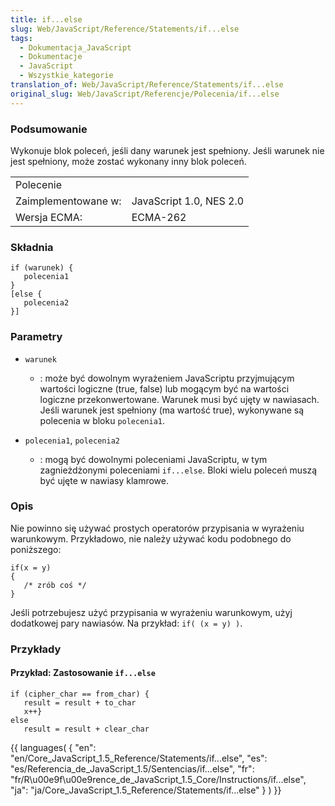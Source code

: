 ```yaml
---
title: if...else
slug: Web/JavaScript/Reference/Statements/if...else
tags:
  - Dokumentacja_JavaScript
  - Dokumentacje
  - JavaScript
  - Wszystkie_kategorie
translation_of: Web/JavaScript/Reference/Statements/if...else
original_slug: Web/JavaScript/Referencje/Polecenia/if...else
---
```

### Podsumowanie

Wykonuje blok poleceń, jeśli dany warunek jest spełniony. Jeśli warunek nie jest spełniony, może zostać wykonany inny blok poleceń.

<table class="fullwidth-table">
  <tbody>
    <tr>
      <td class="header" colspan="2">Polecenie</td>
    </tr>
    <tr>
      <td>Zaimplementowane w:</td>
      <td>JavaScript 1.0, NES 2.0</td>
    </tr>
    <tr>
      <td>Wersja ECMA:</td>
      <td>ECMA-262</td>
    </tr>
  </tbody>
</table>

### Składnia

    if (warunek) {
       polecenia1
    }
    [else {
       polecenia2
    }]

### Parametry

- `warunek`
  - : może być dowolnym wyrażeniem JavaScriptu przyjmującym wartości logiczne (true, false) lub mogącym być na wartości logiczne przekonwertowane. Warunek musi być ujęty w nawiasach. Jeśli warunek jest spełniony (ma wartość true), wykonywane są polecenia w bloku `polecenia1`.

- `polecenia1`, `polecenia2`
  - : mogą być dowolnymi poleceniami JavaScriptu, w tym zagnieżdżonymi poleceniami `if...else`. Bloki wielu poleceń muszą być ujęte w nawiasy klamrowe.

### Opis

Nie powinno się używać prostych operatorów przypisania w wyrażeniu warunkowym. Przykładowo, nie należy używać kodu podobnego do poniższego:

    if(x = y)
    {
       /* zrób coś */
    }

Jeśli potrzebujesz użyć przypisania w wyrażeniu warunkowym, użyj dodatkowej pary nawiasów. Na przykład: `if( (x = y) )`.

### Przykłady

#### Przykład: Zastosowanie `if...else`

    if (cipher_char == from_char) {
       result = result + to_char
       x++}
    else
       result = result + clear_char

{{ languages( { "en": "en/Core_JavaScript\_1.5\_Reference/Statements/if...else", "es": "es/Referencia_de_JavaScript\_1.5/Sentencias/if...else", "fr": "fr/R\u00e9f\u00e9rence_de_JavaScript\_1.5\_Core/Instructions/if...else", "ja": "ja/Core_JavaScript\_1.5\_Reference/Statements/if...else" } ) }}
